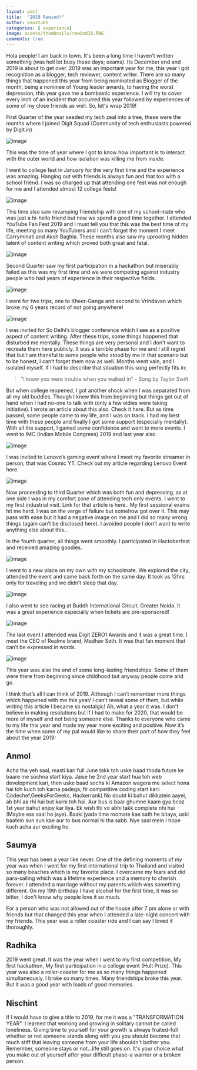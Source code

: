 ```yaml
---
layout: post
title:  "2019 Rewind!"
author: kaustubh
categories: [ experience]
image: assets/thumbnails/rewind19.PNG
comments: true
---
```


Hola people! I am back in town. It's been a long time I haven’t written something (was hell lot busy these days; exams). Its December end and 2019 is about to get over. 2019 was an important year for me, this year I got recognition as a blogger, tech reviewer, content writer. There are so many things that happened this year from being nominated as Blogger of the month, being a nominee of Young leader awards, to having the worst depression, this year gave me a bombastic experience. I will try to cover every inch of an incident that occurred this year followed by experiences of some of my close friends as well. So, let's wrap 2019!

First Quarter of the year seeded my tech zeal into a tree, these were the months where I joined Digit Squad (Community of tech enthusiasts powered by Digit.in)

![image](https://user-images.githubusercontent.com/43691873/124449748-617d3200-dda1-11eb-8ccf-afc7bf1a92c3.png)

This was the time of year where I got to know how important is to interact with the outer world and how isolation was killing me from inside.

I went to college fest in January for the very first time and the experience was amazing. Hanging out with friends is always fun and that too with a school friend. I was so charged up that attending one fest was not enough for me and I attended almost 12 college fests! 

![image](https://user-images.githubusercontent.com/43691873/124449838-76f25c00-dda1-11eb-9dcf-2575c211e816.png)

This time also saw revamping friendship with one of my school-mate who was just a hi-hello friend but now we spend a good time together. I attended YouTube Fan Fest 2019 and I must tell you that this was the best time of my life, meeting so many YouTubers and I can’t forget the moment I meet Carryminati and Aksh Baghla. These months also saw my uprooting hidden talent of content writing which proved both great and fatal. 

![image](https://user-images.githubusercontent.com/43691873/124449877-81acf100-dda1-11eb-8284-ca18af0c8abb.png)

Second Quarter saw my first participation in a hackathon but miserably failed as this was my first time and we were competing against industry people who had years of experience in their respective fields. 

![image](https://user-images.githubusercontent.com/43691873/124449936-8f627680-dda1-11eb-80c3-eb8218c1d9d8.png)

I went for two trips, one to Kheer-Ganga and second to Vrindavan which broke my 6 years record of not going anywhere!

![image](https://user-images.githubusercontent.com/43691873/124449968-98ebde80-dda1-11eb-96ad-68a4f9983cf8.png)

I was invited for So Delhi’s blogger conference which I see as a positive aspect of content writing. After these trips, some things happened that disturbed me mentally. These things are very personal and I don’t want to recreate them here publicly. It was a terrible phase for me and I still regret that but I am thankful to some people who stood by me in that scenario but to be honest, I can’t forget them now as well. Months went vain, and I isolated myself. If I had to describe that situation this song perfectly fits in:

> "I know you were trouble when you walked in" - Song by Taylor Swift

But when college reopened, I got another shock when I was separated from all my old buddies. Though I knew this from beginning but things got out of hand when I had no-one to talk with (only a few oldies were taking initiative). I wrote an article about this also. Check it here. But as time passed, some people came to my life, and I was on track.  I had my best time with these people and finally I got some support (especially mentally). With all the support, I gained some confidence and went to more events. I went to IMC (Indian Mobile Congrees) 2019 and last year also.

![image](https://user-images.githubusercontent.com/43691873/124450147-c3d63280-dda1-11eb-91cd-ccf5ec6ed167.png)

I was invited to Lenovo’s gaming event where I meet my favorite streamer in person, that was Cosmic YT.  Check out my article regarding Lenovo Event here.

![image](https://user-images.githubusercontent.com/43691873/124450178-cd5f9a80-dda1-11eb-8d25-ac96b3994c88.png)

Now proceeding to third Quarter which was both fun and depressing, as at one side I was in my comfort zone of attending tech only events. I went to my first industrial visit. Link for that article is here.. My first sessional exams hit me hard. I was on the verge of failure but somehow got over it. This may pass with ease but it had a negative image on me and I did so many wrong things (again can’t be disclosed here). I avoided people I don’t want to write anything else about this… 

In the fourth quarter, all things went smoothly. I participated in Hactoberfest and received amazing goodies.

![image](https://user-images.githubusercontent.com/43691873/124450276-e2d4c480-dda1-11eb-8930-041e31299ddf.png)

I went to a new place on my own with my schoolmate. We explored the city, attended the event and came back forth on the same day. It took us 12hrs only for traveling and we didn’t sleep that day.

![image](https://user-images.githubusercontent.com/43691873/124450333-f122e080-dda1-11eb-8878-dd7bec7d56d7.png)

I also went to see racing at Buddh International Circuit, Greater Noida. It was a great experience especially when tickets are pre-sponsored!

![image](https://user-images.githubusercontent.com/43691873/124450750-5b3b8580-dda2-11eb-8b48-34594028a6f4.png)

The last event I attended was Digit ZERO1 Awards and it was a great time. I meet the CEO of Realme brand, Madhav Seth. It was that fan moment that can’t be expressed in words.

![image](https://user-images.githubusercontent.com/43691873/124450794-64c4ed80-dda2-11eb-89df-b7912b1b950e.png)

This year was also the end of some long-lasting friendships. Some of them were there from beginning since childhood but anyway people come and go.

I think that’s all I can think of 2019. Although I can’t remember more things which happened with me this year/ I can’t reveal some of them, but while writing this article I became so nostalgic! Ah, what a year it was. I don’t believe in making resolutions but if I had to make for 2020, that would be more of myself and not being someone else. Thanks to everyone who came to my life this year and made my year more exciting and positive. Now it’s the time when some of my pal would like to share their part of how they feel about the year 2019:

## Anmol

Acha tha yeh saal, masti kari full June takk toh uske baad thoda future ke baare me sochna start kiya. Jaise he 2nd year start hua toh web development kari, then uske baad socha ki Amazon wagera me select hona hai toh kuch toh karna padega, fir competitive coding start kari: Codechef,GeeksForGeeks, Hackerrank) No doubt ki bahut dikkatein aayei, ab bhi aa rhi hai but karni toh hai. Aur bus is baar ghumne kaam gya bcoz 1st year bahut enjoy kar liya. Ek wish thi vo abhi takk complete nhi hui (Maybe ess saal ho jaye). Baaki jyada time roomate kae sath he bitaya, uski baatein sun sun kae aur to bus normal hi tha sabb. Nye saal mein I hope kuch acha aur exciting ho.

## Saumya

This year has been a year like never. One of the defining moments of my year was when I went for my first international trip to Thailand and visited so many beaches which is my favorite place. I overcame my fears and did para-sailing which was a lifetime experience and a memory to cherish forever. I attended a marriage without my parents which was something different. On my 19th birthday I have alcohol for the first time, it was so bitter, I don't know why people love it so much. 

For a person who was not allowed out of the house after 7 pm alone or with friends but that changed this year when I attended a late-night concert with my friends. This year was a roller coaster ride and I can say I loved it thoroughly.

## Radhika

2019 went great. It was the year when I went to my first competition, My first hackathon, My first participation in a college event (Hult Prize). This year was also a roller-coaster for me as so many things happened simultaneously. I broke so many times. Many friendships broke this year. But it was a good year with loads of good memories. 

## Nischint

If I would have to give a title to 2019, for me it was a "TRANSFORMATION YEAR". I learned that working and growing in solitary cannot be called loneliness. Giving time to yourself for your growth is always fruited-full whether or not someone stands along with you you should become that much stiff that leaving someone from your life shouldn't bother you. Remember, someone stays or not...life still goes on. It's your choice what you make out of yourself after your difficult phase-a warrior or a broken person.
